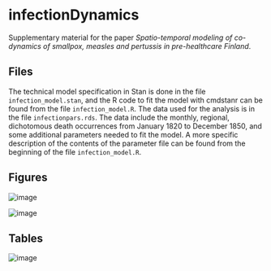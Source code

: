 # infectionDynamics

Supplementary material for the paper *Spatio-temporal modeling of co-dynamics of smallpox, measles and pertussis in pre-healthcare Finland*.

## Files
The technical model specification in Stan is done in the file `infection_model.stan`, and the R code to fit the model with cmdstanr can be found from the file `infection_model.R`. The data used for the analysis is in the file `infectionpars.rds`. The data include the monthly, regional, dichotomous death occurrences from January 1820 to December 1850, and some additional parameters needed to fit the model. A more specific description of the contents of the parameter file can be found from the beginning of the file `infection_model.R`.

## Figures
![image](https://github.com/tihepasa/infectionDynamics/assets/65618755/8a1096cb-c8c1-417d-b990-468ed32e5aba)


![image](https://github.com/tihepasa/infectionDynamics/assets/65618755/c7d71380-b501-4d72-afb6-2fd8c17c84bd)

## Tables
![image](https://github.com/tihepasa/infectionDynamics/assets/65618755/914dce2f-929c-496b-9f8e-fe88a0546c17)
